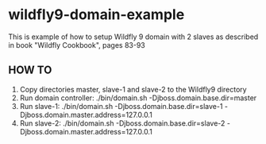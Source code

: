 # wildfly9-domain-example
This is example of how to setup Wildfly 9 domain with 2 slaves as described in
book "Wildfly Cookbook", pages 83-93

HOW TO
------
1. Copy directories master, slave-1 and slave-2 to the Wildfly9 directory
2. Run domain controller: ./bin/domain.sh -Djboss.domain.base.dir=master
3. Run slave-1:
./bin/domain.sh -Djboss.domain.base.dir=slave-1 -Djboss.domain.master.address=127.0.0.1
4. Run slave-2:
./bin/domain.sh -Djboss.domain.base.dir=slave-2 -Djboss.domain.master.address=127.0.0.1
